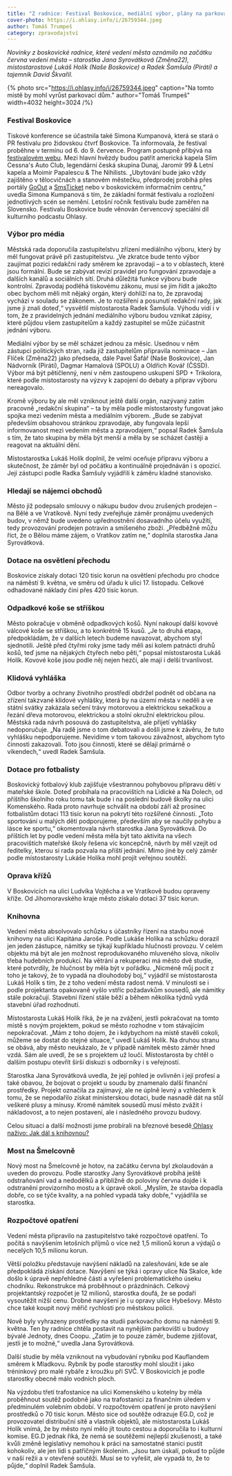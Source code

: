 ```yaml
---
title: "Z radnice: Festival Boskovice, mediální výbor, plány na parkovací dům a nový rybník"
cover-photo: https://i.ohlasy.info/i/26759344.jpeg
author: Tomáš Trumpeš
category: zpravodajství
---
```


*Novinky z boskovické radnice, které vedení města oznámilo na začátku června vedení města – starostka Jana Syrovátková (Změna22), místostarostové Lukáš Holík (Naše Boskovice) a Radek Šamšula (Piráti) a tajemník David Škvařil.*

{% photo src="https://i.ohlasy.info/i/26759344.jpeg" caption="Na tomto místě by mohl vyrůst parkovací dům." author="Tomáš Trumpeš" width=4032 height=3024 /%}

### Festival Boskovice

Tiskové konference se účastnila také Simona Kumpanová, která se stará o PR festivalu pro židovskou čtvrť Boskovice. Ta informovala, že festival proběhne v termínu od 6. do 9. července. Program postupně přibývá na [festivalovém webu](https://www.boskovice-festival.cz/cs). Mezi hlavní hvězdy budou patřit americká kapela Slim Cessna's Auto Club, legendární česká skupina Dunaj, Jaromír 99 & Letní kapela a Moimir Papalescu & The Nihilists. „Ubytování bude jako vždy zajištěno v tělocvičnách a stanovém městečku, předprodej probíhá přes portály [GoOut](https://goout.net/en/festival-boskovice-2023/szblwsu/) a [SmsTicket](https://www.smsticket.cz/vstupenky/32781-boskovice-2023-festival-pro-zidovskou-ctvrt-ruzna-mista-boskovice) nebo v boskovickém informačním centru,“ uvedla Simona Kumpanová s tím, že základní formát festivalu a rozložení jednotlivých scén se nemění. Letošní ročník festivalu bude zaměřen na Slovensko. Festivalu Boskovice bude věnován červencový speciální díl kulturního podcastu Ohlasy.

### Výbor pro média

Městská rada doporučila zastupitelstvu zřízení mediálního výboru, který by měl fungovat právě při zastupitelstvu. „Ve zkratce bude tento výbor zaujímat pozici redakční rady směrem ke zpravodaji – a to v oblastech, které jsou formální. Bude se zabývat revizí pravidel pro fungování zpravodaje a dalších kanálů a sociálních sítí. Druhá důležitá funkce výboru bude kontrolní. Zpravodaj podléhá tiskovému zákonu, musí se jím řídit a jakožto obec bychom měli mít nějaký orgán, který dohlíží na to, že zpravodaj vychází v souladu se zákonem. Je to rozšíření a posunutí redakční rady, jak jsme ji znali doteď,“ vysvětlil místostarosta Radek Šamšula. Výhodu vidí i v tom, že z pravidelných jednání mediálního výboru budou vznikat zápisy, které půjdou všem zastupitelům a každý zastupitel se může zúčastnit jednání výboru. 

Mediální výbor by se měl scházet jednou za měsíc. Usednou v něm zástupci politických stran, rada již zastupitelům připravila nominace – Jan Flíček (Změna22) jako předseda, dále Pavel Šafář (Naše Boskovice), Jan Nádvorník (Piráti), Dagmar Hamalová (SPOLU) a Oldřich Kovář (ČSSD). Výbor má být pětičlenný, není v něm zastoupeno uskupení SPD + Trikolora, které podle místostarosty na výzvy k zapojení do debaty a příprav výboru nereagovalo.

Kromě výboru by ale měl vzniknout ještě další orgán, nazývaný zatím pracovně „redakční skupina“ – ta by měla podle místostarosty fungovat jako spojka mezi vedením města a mediálním výborem. „Bude se zabývat především obsahovou stránkou zpravodaje, aby fungovala lepší informovanost mezi vedením města a zpravodajem,“ popsal Radek Šamšula s tím, že tato skupina by měla být menší a měla by se scházet častěji a reagovat na aktuální dění.

Místostarostka Lukáš Holík doplnil, že velmi oceňuje přípravu výboru a skutečnost, že záměr byl od počátku a kontinuálně projednáván i s opozicí. Její zástupci podle Radka Šamšuly vyjádřili k záměru kladné stanovisko.

### Hledají se nájemci obchodů

Město již podepsalo smlouvy o nákupu budov dvou zrušených prodejen – na Bělé a ve Vratíkově. Nyní tedy zveřejňuje záměr pronájmu uvedených budov, v němž bude uvedeno upřednostnění dosavadního účelu využití, tedy provozování prodejen potravin a smíšeného zboží. „Předběžně můžu říct, že o Bělou máme zájem, o Vratíkov zatím ne,“ doplnila starostka Jana Syrovátková.

### Dotace na osvětlení přechodu

Boskovice získaly dotaci 120 tisíc korun na osvětlení přechodu pro chodce na náměstí 9. května, ve směru od úřadu k ulici 17. listopadu. Celkové odhadované náklady činí přes 420 tisíc korun.

### Odpadkové koše se stříškou

Město pokračuje v obměně odpadkových košů. Nyní nakoupí další kovové válcové koše se stříškou, a to konkrétně 15 kusů. „Je to druhá etapa, předpokládám, že v dalších letech budeme navazovat, abychom styl sjednotili. Ještě před čtyřmi roky jsme tady měli asi kolem patnácti druhů košů, teď jsme na nějakých čtyřech nebo pěti,“ popsal místostarosta Lukáš Holík. Kovové koše jsou podle něj nejen hezčí, ale mají i delší trvanlivost.

### Klidová vyhláška

Odbor tvorby a ochrany životního prostředí obdržel podnět od občana na zřízení takzvané klidové vyhlášky, která by na území města v neděli a ve státní svátky zakázala sečení trávy motorovou a elektrickou sekačkou a řezání dřeva motorovou, elektrickou a stolní okružní elektrickou pilou. Městská rada návrh posouvá do zastupitelstva, ale přijetí vyhlášky nedoporučuje. „Na radě jsme o tom debatovali a došli jsme k závěru, že tuto vyhlášku nepodporujeme. Nevidíme v tom takovou závažnost, abychom tyto činnosti zakazovali. Toto jsou činnosti, které se dělají primárně o víkendech,“ uvedl Radek Šamšula.

### Dotace pro fotbalisty

Boskovický fotbalový klub zajišťuje všestrannou pohybovou přípravu dětí v mateřské škole. Doteď probíhala na pracovištích na Lidické a Na Dolech, od příštího školního roku tomu tak bude i na poslední budově školky na ulici Komenského. Rada proto navrhuje schválit na období září až prosinec fotbalistům dotaci 113 tisíc korun na pokrytí této rozšířené činnosti. „Toto sportování u malých dětí podporujeme, především aby se naučily pohybu a lásce ke sportu,“ okomentovala návrh starostka Jana Syrovátková. Do příštích let by podle vedení města měla být tato aktivita na všech pracovištích mateřské školy řešena víc koncepčně, návrh by měl vzejít od ředitelky, kterou si rada pozvala na příští jednání. Mimo jiné by celý záměr podle místostarosty Lukáše Holíka mohl projít veřejnou soutěží.

### Oprava křížů

V Boskovicích na ulici Ludvíka Vojtěcha a ve Vratíkově budou opraveny kříže. Od Jihomoravského kraje město získalo dotaci 37 tisíc korun. 

### Knihovna

Vedení města absolvovalo schůzku s účastníky řízení na stavbu nové knihovny na ulici Kapitána Jaroše. Podle Lukáše Holíka na schůzku dorazil jen jeden zástupce, námitky se týkají kupříkladu hlučnosti provozu. V celém objektu má být ale jen možnost reprodukovaného mluveného slova, nikoliv třeba hudebních produkcí. Na větrání a rekuperaci má město dvě studie, které potvrdily, že hlučnost by měla být v pořádku. „Nicméně můj pocit z toho je takový, že to vypadá na dlouhodobý boj,“ vyjádřil se místostarosta Lukáš Holík s tím, že z toho vedení města radost nemá. V minulosti se i podle projektanta opakovaně vyšlo vstříc požadavkům sousedů, ale námitky stále pokračují. Stavební řízení stále běží a během několika týdnů vydá stavební úřad rozhodnutí.

Místostarosta Lukáš Holík říká, že je na zvážení, jestli pokračovat na tomto místě s novým projektem, pokud se město rozhodne v tom stávajícím nepokračovat. „Mám z toho dojem, že i kdybychom na místě stavěli cokoli, můžeme se dostat do stejné situace,“ uvedl Lukáš Holík. Na druhou stranu se obává, aby město neukázalo, že v případě námitek město záměr hned vzdá. Sám ale uvedl, že se s projektem už loučí. Místostarosta by chtěl o dalším postupu otevřít širší diskuzi s odborníky i s veřejností. 

Starostka Jana Syrovátková uvedla, že její pohled je ovlivněn i její profesí a také obavou, že bojovat o projekt u soudu by znamenalo další finanční prostředky. Projekt označila za zajímavý, ale ne úplně levný a vzhledem k tomu, že se nepodařilo získat ministerskou dotaci, bude nasnadě dát na stůl veškeré plusy a mínusy. Kromě námitek sousedů musí město zvážit i nákladovost, a to nejen postavení, ale i následného provozu budovy. 

Celou situaci a další možnosti jsme probírali na březnové besedě[ Ohlasy naživo: Jak dál s knihovnou?](https://ohlasy.info/clanky/2023/03/knihovna-nazivo.html)

### Most na Šmelcovně

Nový most na Šmelcovně je hotov, na začátku června byl zkolaudován a uveden do provozu. Podle starostky Jany Syrovátkové probíhá ještě odstraňování vad a nedodělků a přibližně do poloviny června dojde i k odstranění provizorního mostu a k úpravě okolí. „Myslím, že stavba dopadla dobře, co se týče kvality, a na pohled vypadá taky dobře,“ vyjádřila se starostka.

### Rozpočtové opatření

Vedení města připravilo na zastupitelstvo také rozpočtové opatření. To počítá s navýšením letošních příjmů o více než 1,5 milionů korun a výdajů o necelých 10,5 milionu korun.

Větší položku představuje navýšení nákladů na zalesňování, kde se ale předpokládá získání dotace. Navýšení se týká i opravy ulice Na Skalce, kde došlo k úpravě nepřehledné části a vyřešení problematického úseku chodníku. Rekonstrukce má proběhnout o prázdninách. Celkový projektantský rozpočet je 12 milionů, starostka doufá, že se podaří vysoutěžit nižší cenu. Drobné navýšení je i u opravy ulice Hybešovy. Město chce také koupit nový měřič rychlosti pro městskou policii.

Nově byly vyhrazeny prostředky na studii parkovacího domu na náměstí 9. května. Ten by radnice chtěla postavit na nynějším parkovišti u budovy bývalé Jednoty, dnes Coopu. „Zatím je to pouze záměr, budeme zjišťovat, jestli je to možné,“ uvedla Jana Syrovátková.

Další studie by měla vzniknout na vybudování rybníku pod Kauflandem směrem k Mladkovu. Rybník by podle starostky mohl sloužit i jako tréninkový pro malé rybáře z kroužku při SVČ. V Boskovicích je podle starostky obecně málo vodních ploch.

Na výzdobu třetí trafostanice na ulici Komenského u kotelny by měla proběhnout soutěž podobně jako na trafostanici za finančním úředem v předminulém volebním období. V rozpočtovém opatření je proto navýšení prostředků o 70 tisíc korun. Město sice od soutěže odrazuje EG.D, což je provozovatel distribuční sítě a vlastník objektů, ale místostarosta Lukáš Holík vnímá, že by město nyní mělo jít touto cestou a doporučila to i kulturní komise. EG.D jednak říká, že nemá se soutěžemi nejlepší zkušenosti, a také kvůli změně legislativy nemohou k práci na samostatné stanici pustit kohokoliv, ale jen lidi s patřičným školením. „Jsou tam úskalí, pokud to půjde v naší režii a v otevřené soutěži. Musí se to vyřešit, ale vypadá to, že to půjde,“ doplnil Radek Šamšula.